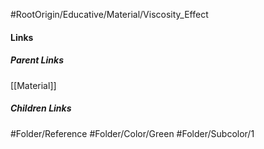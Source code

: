 #RootOrigin/Educative/Material/Viscosity_Effect
#### Links
##### Parent Links
[[Material]]
##### Children Links
#Folder/Reference
#Folder/Color/Green
#Folder/Subcolor/1
